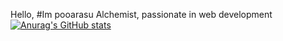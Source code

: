 Hello,
#Im pooarasu
Alchemist,
passionate in web development
[![Anurag's GitHub stats](https://github-readme-stats.vercel.app/api?username=pooaras)](https://github.com/pooaras/github-readme-stats)
